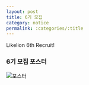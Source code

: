 ```yaml
---
layout: post
title: 6기 모집
category: notice
permalink: :categories/:title
---
```

Likelion 6th Recruit!

### 6기 모집 포스터

![포스터](https://scontent-ssn1-1.xx.fbcdn.net/v/t1.0-9/28378544_620593891616507_4676599263440628662_n.jpg?_nc_cat=104&ccb=2&_nc_sid=9267fe&_nc_ohc=afD0MqKvX0QAX_UZ-Wh&_nc_ht=scontent-ssn1-1.xx&oh=3252d63658a29a1f5bb5fe9082baa766&oe=5FD71A0F)